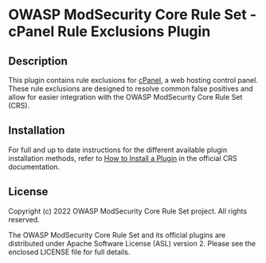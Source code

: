# OWASP ModSecurity Core Rule Set - cPanel Rule Exclusions Plugin

## Description

This plugin contains rule exclusions for [cPanel](https://cpanel.net/), a web hosting control panel. These rule exclusions are designed to resolve common false positives and allow for easier integration with the OWASP ModSecurity Core Rule Set (CRS).

## Installation

For full and up to date instructions for the different available plugin installation methods, refer to [How to Install a Plugin](https://coreruleset.org/docs/configuring/plugins/#how-to-install-a-plugin) in the official CRS documentation.

## License

Copyright (c) 2022 OWASP ModSecurity Core Rule Set project. All rights reserved.

The OWASP ModSecurity Core Rule Set and its official plugins are distributed under Apache Software License (ASL) version 2. Please see the enclosed LICENSE file for full details.

